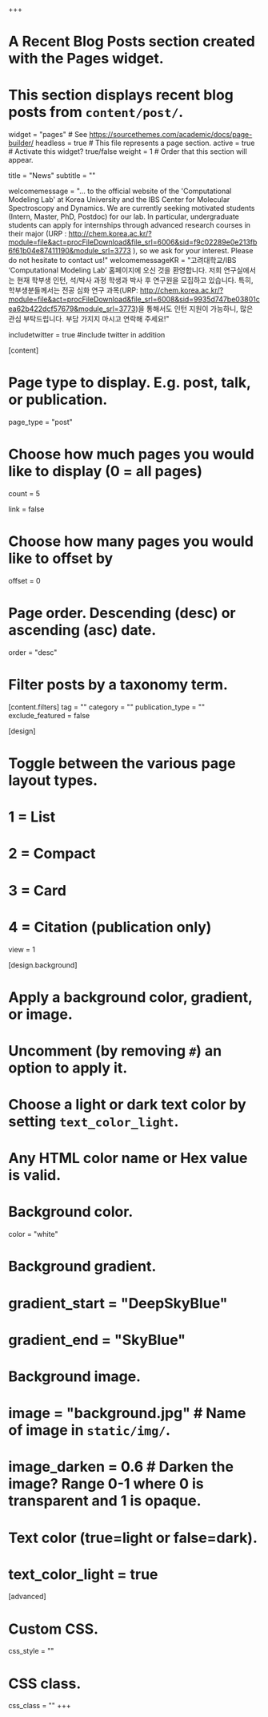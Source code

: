 +++
# A Recent Blog Posts section created with the Pages widget.
# This section displays recent blog posts from `content/post/`.

widget = "pages"  # See https://sourcethemes.com/academic/docs/page-builder/
headless = true  # This file represents a page section.
active = true  # Activate this widget? true/false
weight = 1  # Order that this section will appear.

title = "News"
subtitle = ""

welcomemessage = "... to the official website of the 'Computational Modeling Lab' at Korea University and the IBS Center for Molecular Spectroscopy and Dynamics. We are currently seeking motivated students (Intern, Master, PhD, Postdoc) for our lab. In particular, undergraduate students can apply for internships through advanced research courses in their major (URP : http://chem.korea.ac.kr/?module=file&act=procFileDownload&file_srl=6006&sid=f9c02289e0e213fb6f61b04e87411190&module_srl=3773 ), so we ask for your interest. Please do not hesitate to contact us!"
welcomemessageKR = "고려대학교/IBS ‘Computational Modeling Lab’ 홈페이지에 오신 것을 환영합니다. 저희 연구실에서는 현재 학부생 인턴, 석/박사 과정 학생과 박사 후 연구원을 모집하고 있습니다. 특히, 학부생분들께서는 전공 심화 연구 과목(URP: http://chem.korea.ac.kr/?module=file&act=procFileDownload&file_srl=6008&sid=9935d747be03801cea62b422dcf57679&module_srl=3773)을 통해서도 인턴 지원이 가능하니, 많은 관심 부탁드립니다. 부담 가지지 마시고 연락해 주세요!"


includetwitter = true #include twitter in addition


[content]
  # Page type to display. E.g. post, talk, or publication.
  page_type = "post"
  
  # Choose how much pages you would like to display (0 = all pages)
  count = 5

  link = false
  
  # Choose how many pages you would like to offset by
  offset = 0

  # Page order. Descending (desc) or ascending (asc) date.
  order = "desc"

  # Filter posts by a taxonomy term.
  [content.filters]
    tag = ""
    category = ""
    publication_type = ""
    exclude_featured = false
  
[design]
  # Toggle between the various page layout types.
  #   1 = List
  #   2 = Compact
  #   3 = Card
  #   4 = Citation (publication only)
  view = 1
  
[design.background]
  # Apply a background color, gradient, or image.
  #   Uncomment (by removing `#`) an option to apply it.
  #   Choose a light or dark text color by setting `text_color_light`.
  #   Any HTML color name or Hex value is valid.
  
  # Background color.
  color = "white"
  
  # Background gradient.
  # gradient_start = "DeepSkyBlue"
  # gradient_end = "SkyBlue"
  
  # Background image.
  # image = "background.jpg"  # Name of image in `static/img/`.
  # image_darken = 0.6  # Darken the image? Range 0-1 where 0 is transparent and 1 is opaque.

  # Text color (true=light or false=dark).
  # text_color_light = true  
  
[advanced]
 # Custom CSS. 
 css_style = ""
 
 # CSS class.
 css_class = ""
+++
